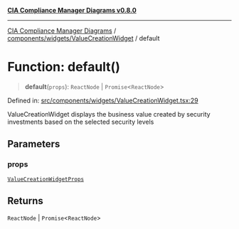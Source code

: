[**CIA Compliance Manager Diagrams v0.8.0**](../../../../README.md)

***

[CIA Compliance Manager Diagrams](../../../../modules.md) / [components/widgets/ValueCreationWidget](../README.md) / default

# Function: default()

> **default**(`props`): `ReactNode` \| `Promise`\<`ReactNode`\>

Defined in: [src/components/widgets/ValueCreationWidget.tsx:29](https://github.com/Hack23/cia-compliance-manager/blob/9d71808d079d754f4b85858b6e4ea1bff990b076/src/components/widgets/ValueCreationWidget.tsx#L29)

ValueCreationWidget displays the business value created by security investments
based on the selected security levels

## Parameters

### props

[`ValueCreationWidgetProps`](../interfaces/ValueCreationWidgetProps.md)

## Returns

`ReactNode` \| `Promise`\<`ReactNode`\>

